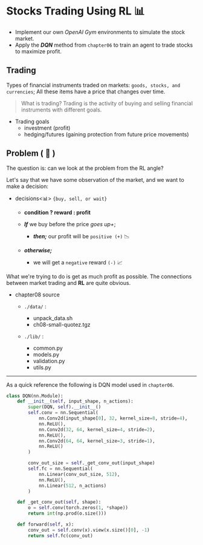 # Stocks Trading Using RL  📊

- Implement our own *OpenAI Gym* environments to simulate the stock market.
- Apply the ***DQN*** method from `chapter06` to train an agent to trade stocks to maximize profit.

## Trading

Types of financial instruments traded on markets: `goods, stocks, and currencies`; All these items have a price that changes over time.

> What is trading? Trading is the activity of buying and selling financial instruments with different goals.

- Trading goals
  - investment (profit)
  - hedging/futures (gaining protection from future price movements)

## Problem ( 🤔 )

The question is: can we look at the problem from the RL angle?

Let's say that we have some observation of the market, and we want to make a decision:

- decisions<📊> `{buy, sell, or wait}`
  
  - **condition ? reward : profit**

  - ***If*** we buy before the price *goes up+*;
    - ***then;*** our profit will be `positive (+)` 📉

  - ***otherwise;***
    - we will get a `negative` reward `(-)` 📈
  
What we're trying to do is get as much profit as possible. The connections between market trading and **RL** are quite obvious.

- chapter08 source

  - `./data/` :
    - unpack_data.sh
    - ch08-small-quotez.tgz

  - `./lib/`  :
    - common.py
    - models.py
    - validation.py
    - utils.py

---

As a quick reference the following is DQN model used in `chapter06`.

```python
class DQN(nn.Module):
    def __init__(self, input_shape, n_actions):
        super(DQN, self).__init__()
        self.conv = nn.Sequential(
            nn.Conv2d(input_shape[0], 32, kernel_size=8, stride=4),
            nn.ReLU(),
            nn.Conv2d(32, 64, kernel_size=4, stride=2),
            nn.ReLU(),
            nn.Conv2d(64, 64, kernel_size=3, stride=1),
            nn.ReLU()
        )

        conv_out_size = self._get_conv_out(input_shape)
        self.fc = nn.Sequential(
            nn.Linear(conv_out_size, 512),
            nn.ReLU(),
            nn.Linear(512, n_actions)
        )

    def _get_conv_out(self, shape):
        o = self.conv(torch.zeros(1, *shape))
        return int(np.prod(o.size()))

    def forward(self, x):
        conv_out = self.conv(x).view(x.size()[0], -1)
        return self.fc(conv_out)
```
